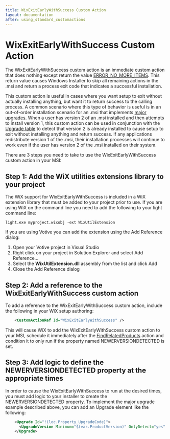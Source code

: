 ```yaml
---
title: WixExitEarlyWithSuccess Custom Action
layout: documentation
after: using_standard_customactions
---
```


# WixExitEarlyWithSuccess Custom Action

The WixExitEarlyWithSuccess custom action is an immediate custom action that does nothing except return the value <a href="http://msdn.microsoft.com/library/aa368072.aspx" target="_blank">ERROR\_NO\_MORE\_ITEMS</a>. This return value causes Windows Installer to skip all remaining actions in the .msi and return a process exit code that indicates a successful installation.

This custom action is useful in cases where you want setup to exit without actually installing anything, but want it to return success to the calling process. A common scenario where this type of behavior is useful is in an out-of-order installation scenario for an .msi that implements <a href="http://msdn.microsoft.com/library/aa369786.aspx" target="_blank">major upgrades</a>. When a user has version 2 of an .msi installed and then attempts to install version 1, this custom action can be used in conjunction with the <a href="http://msdn.microsoft.com/library/aa372379.aspx" target="_blank">Upgrade table</a> to detect that version 2 is already installed to cause setup to exit without installing anything and return success. If any applications redistribute version 1 of the .msi, their installation processes will continue to work even if the user has version 2 of the .msi installed on their system.

There are 3 steps you need to take to use the WixExitEarlyWithSuccess custom action in your MSI:

## Step 1: Add the WiX utilities extensions library to your project

The WiX support for WixExitEarlyWithSuccess is included in a WiX extension library that must be added to your project prior to use. If you are using WiX on the command line you need to add the following to your light command line:

    light.exe myproject.wixobj -ext WixUtilExtension

If you are using Votive you can add the extension using the Add Reference dialog:

1. Open your Votive project in Visual Studio
1. Right click on your project in Solution Explorer and select Add Reference...
1. Select the **WixUtilExtension.dll** assembly from the list and click Add
1. Close the Add Reference dialog

## Step 2: Add a reference to the WixExitEarlyWithSuccess custom action

To add a reference to the WixExitEarlyWithSuccess custom action, include the following in your WiX setup authoring:

```xml
    <CustomActionRef Id="WixExitEarlyWithSuccess" />
```

This will cause WiX to add the WixExitEarlyWithSuccess custom action to your MSI, schedule it immediately after the <a href="http://msdn.microsoft.com/library/aa368600.aspx" target="_blank">FindRelatedProducts</a> action and condition it to only run if the property named NEWERVERSIONDETECTED is set.

## Step 3: Add logic to define the NEWERVERSIONDETECTED property at the appropriate times

In order to cause the WixExitEarlyWithSuccess to run at the desired times, you must add logic to your installer to create the NEWERVERSIONDETECTED property. To implement the major upgrade example described above, you can add an Upgrade element like the following:

```xml
    <Upgrade Id="!(loc.Property_UpgradeCode)">
      <UpgradeVersion Minimum="$(var.ProductVersion)" OnlyDetect="yes" Property="NEWERVERSIONDETECTED" />
    </Upgrade>
```
